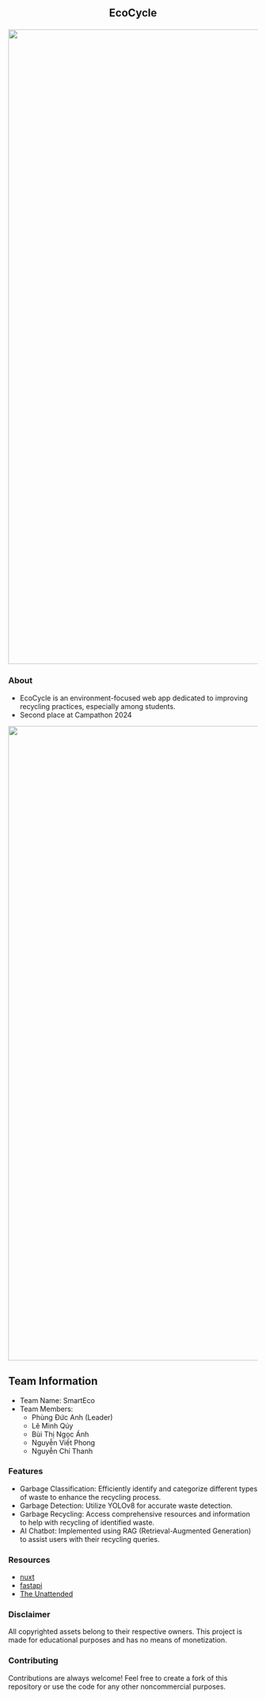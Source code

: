 ## <p align="center"> EcoCycle
<p align="center">  </p>

<p align="center"> <img src="https://i.imgur.com/5WYxaIE.jpeg"/ width="1280;"> </p>

### About
- EcoCycle is an environment-focused web app dedicated to improving recycling practices, especially among students.
- Second place at Campathon 2024

<p align="center"> <img src="https://i.imgur.com/5WYxaIE.jpeg"/ width="1280;"> </p>

## Team Information

- Team Name: SmartEco
- Team Members:
  - Phùng Đức Anh (Leader)
  - Lê Minh Qúy
  - Bùi Thị Ngọc Ánh
  - Nguyễn Viết Phong
  - Nguyễn Chí Thanh

### Features
- Garbage Classification: Efficiently identify and categorize different types of waste to enhance the recycling process.
- Garbage Detection: Utilize YOLOv8 for accurate waste detection.
- Garbage Recycling: Access comprehensive resources and information to help with recycling of identified waste.
- AI Chatbot: Implemented using RAG (Retrieval-Augmented Generation) to assist users with their recycling queries.

### Resources
- [nuxt](https://nuxt.com/)
- [fastapi](https://fastapi.tiangolo.com/)
- [The Unattended](https://hxn-001.ffffffrecords.com/#top)
### Disclaimer
All copyrighted assets belong to their respective owners. This project is made for educational purposes and has no means of monetization.
### Contributing
Contributions are always welcome! Feel free to create a fork of this repository or use the code for any other noncommercial purposes.

